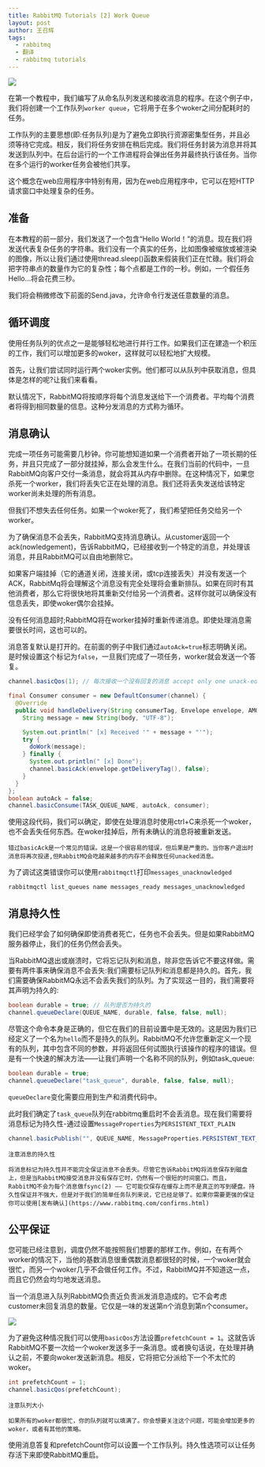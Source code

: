 ```yaml
---
title: RabbitMQ Tutorials [2] Work Queue
layout: post
author: 王召辉
tags:
  - rabbitmq
  - 翻译
  - rabbitmq tutorials
---
```


![](http://www.rabbitmq.com/img/tutorials/python-two.png)

在第一个教程中，我们编写了从命名队列发送和接收消息的程序。在这个例子中，我们将创建一个工作队列``worker queue``，它将用于在多个woker之间分配耗时的任务。

工作队列的主要思想(即:任务队列)是为了避免立即执行资源密集型任务，并且必须等待它完成。相反，我们将任务安排在稍后完成。我们将任务封装为消息并将其发送到队列中。在后台运行的一个工作进程将会弹出任务并最终执行该任务。当你在多个运行的worker任务会被他们共享。

这个概念在web应用程序中特别有用，因为在web应用程序中，它可以在短HTTP请求窗口中处理复杂的任务。

## 准备
在本教程的前一部分，我们发送了一个包含“Hello World！”的消息。现在我们将发送代表复杂任务的字符串。我们没有一个真实的任务，比如图像被缩放或被渲染的图像，所以让我们通过使用thread.sleep()函数来假装我们正在忙碌。我们将会把字符串点的数量作为它的复杂性；每个点都是工作的一秒。例如，一个假任务Hello...将会花费三秒。

我们将会稍微修改下前面的Send.java，允许命令行发送任意数量的消息。

## 循环调度

使用任务队列的优点之一是能够轻松地进行并行工作。如果我们正在建造一个积压的工作，我们可以增加更多的woker，这样就可以轻松地扩大规模。

首先，让我们尝试同时运行两个woker实例。他们都可以从队列中获取消息，但具体是怎样的呢?让我们来看看。

默认情况下，RabbitMQ将按顺序将每个消息发送给下一个消费者。平均每个消费者将得到相同数量的信息。这种分发消息的方式称为循环。

## 消息确认

完成一项任务可能需要几秒钟。你可能想知道如果一个消费者开始了一项长期的任务，并且只完成了一部分就挂掉，那么会发生什么。在我们当前的代码中，一旦RabbitMQ向客户交付一条消息，就会将其从内存中删除。在这种情况下，如果您杀死一个worker，我们将丢失它正在处理的消息。我们还将丢失发送给该特定worker尚未处理的所有消息。


但我们不想失去任何任务。如果一个woker死了，我们希望把任务交给另一个worker。

为了确保消息不会丢失，RabbitMQ支持消息确认。从customer返回一个ack(nowledgement)，告诉RabbitMQ，已经接收到一个特定的消息，并处理该消息，并且RabbitMQ可以自由地删除它。

如果客户端挂掉（它的通道关闭，连接关闭，或tcp连接丢失）并没有发送一个ACK，RabbitMq将会理解这个消息没有完全处理将会重新排队。如果在同时有其他消费者，那么它将很快地将其重新交付给另一个消费者。这样你就可以确保没有信息丢失，即使woker偶尔会挂掉。

没有任何消息超时;RabbitMQ将在worker挂掉时重新传递消息。即使处理消息需要很长时间，这也可以的。

消息答复默认是打开的。在前面的例子中我们通过``autoAck=true``标志明确关闭。是时候设置这个标记为``false``，一旦我们完成了一项任务，worker就会发送一个答复。

``` java
channel.basicQos(1); // 每次接收一个没有回复的消息 accept only one unack-ed message at a time (see below)

final Consumer consumer = new DefaultConsumer(channel) {
  @Override
  public void handleDelivery(String consumerTag, Envelope envelope, AMQP.BasicProperties properties, byte[] body) throws IOException {
    String message = new String(body, "UTF-8");

    System.out.println(" [x] Received '" + message + "'");
    try {
      doWork(message);
    } finally {
      System.out.println(" [x] Done");
      channel.basicAck(envelope.getDeliveryTag(), false);
    }
  }
};
boolean autoAck = false;
channel.basicConsume(TASK_QUEUE_NAME, autoAck, consumer);
```

使用这段代码，我们可以确定，即使在处理消息时使用ctrl+C来杀死一个woker，也不会丢失任何东西。在woker挂掉后，所有未确认的消息将被重新发送。

```
错过basicAck是一个常见的错误。这是一个很容易的错误，但后果是严重的。当你客户退出时消息将再次投递,但RabbitMQ会吃越来越多的内存不会释放任何unacked消息。
```

为了调试这类错误你可以使用``rabbitmqctl``打印``messages_unacknowledged``

``rabbitmqctl list_queues name messages_ready messages_unacknowledged``

## 消息持久性

我们已经学会了如何确保即使消费者死亡，任务也不会丢失。但是如果RabbitMQ服务器停止，我们的任务仍然会丢失。

当RabbitMQ退出或崩溃时，它将忘记队列和消息，除非您告诉它不要这样做。需要有两件事来确保消息不会丢失:我们需要标记队列和消息都是持久的。首先，我们需要确保RabbitMQ永远不会丢失我们的队列。为了实现这一目的，我们需要将其声明为持久的:

``` java
boolean durable = true; // 队列是否为持久的
channel.queueDeclare(QUEUE_NAME, durable, false, false, null);
```

尽管这个命令本身是正确的，但它在我们的目前设置中是无效的。这是因为我们已经定义了一个名为``hello``而不是持久的队列。RabbitMQ不允许您重新定义一个现有的队列，其中包含不同的参数，并将返回任何试图执行该操作的程序的错误。但是有一个快速的解决方法——让我们声明一个名称不同的队列，例如task_queue:

``` java
boolean durable = true;
channel.queueDeclare("task_queue", durable, false, false, null);
```

``queueDeclare``变化需要应用到生产和消费代码中。

此时我们确定了``task_queue``队列在rabbitmq重启时不会丢消息。现在我们需要将消息标记为持久性-通过设置``MessageProperties``为``PERSISTENT_TEXT_PLAIN``

``` java
channel.basicPublish("", QUEUE_NAME, MessageProperties.PERSISTENT_TEXT_PLAIN, message.getBytes());
```

```
注意消息的持久性

将消息标记为持久性并不能完全保证消息不会丢失。尽管它告诉RabbitMQ将消息保存到磁盘上，但是当RabbitMQ接受消息并没有保存它时，仍然有一个很短的时间窗口。而且，RabbitMQ不会为每个消息做fsync(2) —— 它可能仅保存在缓存上而不是真正的写到硬盘。持久性保证并不强大，但是对于我们的简单任务队列来说，它已经足够了。如果你需要更强的保证你可以使用[发布确认](https://www.rabbitmq.com/confirms.html)
```

## 公平保证

您可能已经注意到，调度仍然不能按照我们想要的那样工作。例如，在有两个worker的情况下，当他的基数消息很重偶数消息都很轻的时候，一个woker就会很忙，而另一个woker几乎不会做任何工作。不过，RabbitMQ并不知道这一点，而且它仍然会均匀地发送消息。

当一个消息进入队列RabbitMQ负责近负责派发消息造成的。它不会考虑customer未回复消息的数量。它仅是一味的发送第n个消息到第n个consumer。

![](http://www.rabbitmq.com/img/tutorials/prefetch-count.png)

为了避免这种情况我们可以使用``basicQos``方法设置``prefetchCount = 1``。这就告诉RabbitMQ不要一次给一个woker发送多于一条消息。或者换句话说，在处理并确认之前，不要向woker发送新消息。相反，它将把它分派给下一个不太忙的woker。

``` java
int prefetchCount = 1;
channel.basicQos(prefetchCount);
```

```
注意队列大小

如果所有的woker都很忙，你的队列就可以填满了。你会想要关注这个问题，可能会增加更多的woker，或者有其他的策略。
```

使用消息答复和prefetchCount你可以设置一个工作队列。持久性选项可以让任务存活下来即使RabbitMQ重启。
